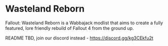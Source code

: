 # Wasteland Reborn
Fallout: Wasteland Reborn is a Wabbajack modlist that aims to create a fully featured, lore friendly rebuild of Fallout 4 from the ground up.

README TBD, join our discord instead - https://discord.gg/kg3CEkfu2t
